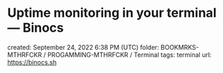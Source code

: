 # Uptime monitoring in your terminal — Binocs

created: September 24, 2022 6:38 PM (UTC)
folder: BOOKMRKS-MTHRFCKR / PROGAMMING-MTHRFCKR / Terminal
tags: terminal
url: https://binocs.sh